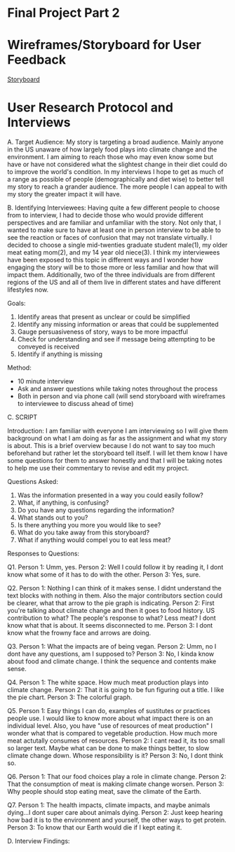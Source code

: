 # Final Project Part 2



# Wireframes/Storyboard for User Feedback


[Storyboard](pdfstory.pdf)


# User Research Protocol and Interviews


A. Target Audience: 
My story is targeting a broad audience. Mainly anyone in the US unaware of how largely food plays into climate change and the environment. I am aiming to reach those who may even know some but have or have not considered what the slightest change in their diet could do to improve the world's condition. In my interviews I hope to get as much of a range as possible of people (demographically and diet wise) to better tell my story to reach a grander audience. The more people I can appeal to with my story the greater impact it will have.

B. Identifying Interviewees:
Having quite a few different people to choose from to interview, I had to decide those who would provide different perspectives and are familiar and unfamiliar with the story. Not only that, I wanted to make sure to have at least one in person interview to be able to see the reaction or faces of confusion that may not translate virtually. I decided to choose a single mid-twenties graduate student male(1), my older meat eating mom(2), and my 14 year old niece(3). I think my interviewees have been exposed to this topic in different ways and I wonder how engaging the story will be to those more or less familiar and how that will impact them. Additionally, two of the three individuals are from different regions of the US and all of them live in different states and have different lifestyles now. 


Goals:
1. Identify areas that present as unclear or could be simplified
2. Identify any missing information or areas that could be supplemented 
3. Gauge persuasiveness of story, ways to be more impactful
4. Check for understanding and see if message being attempting to be conveyed is received 
5. Identify if anything is missing

Method:
- 10 minute interview
- Ask and answer questions while taking notes throughout the process
- Both in person and via phone call (will send storyboard with wireframes to interviewee to discuss ahead of time)

C. SCRIPT

Introduction: I am familiar with everyone I am interviewing so I will give them background on what I am doing as far as the assignment and what my story is about. This is a brief overview because I do not want to say too much beforehand but rather let the storyboard tell itself. I will let them know I have some questions for them to answer honestly and that I will be taking notes to help me use their commentary to revise and edit my project.

Questions Asked:

1. Was the information presented in a way you could easily follow?
2. What, if anything, is confusing?
3. Do you have any questions regarding the information?
4. What stands out to you?
5. Is there anything you more you would like to see?
6. What do you take away from this storyboard? 
7. What if anything would compel you to eat less meat?


Responses to Questions: 

Q1.
Person 1: Umm, yes.
Person 2: Well I could follow it by reading it, I dont know what some of it has to do with the other. 
Person 3: Yes, sure.


Q2.
Person 1: Nothing I can think of it makes sense. I didnt understand the text blocks with nothing in them. Also the major contributors section could be clearer, what that arrow to the pie graph is indicating.
Person 2: First you're talking about climate change and then it goes to food history. US contribution to what? The people's response to what? Less meat? I dont know what that is about. It seems disconnected to me. 
Person 3: I dont know what the frowny face and arrows are doing.

Q3.
Person 1: What the impacts are of being vegan.
Person 2: Umm, no I dont have any questions, am I supposed to?
Person 3: No, I kinda know about food and climate change. I think the sequence and contents make sense. 

Q4.
Person 1: The white space. How much meat production plays into climate change.
Person 2: That it is going to be fun figuring out a title. I like the pie chart. 
Person 3: The colorful graph.

Q5.
Person 1: Easy things I can do, examples of sustitutes or practices people use. I would like to know more about what impact there is on an individual level. Also, you have "use of resources of meat production" I wonder what that is compared to vegetable production. How much more meat actutally consumes of resources. 
Person 2: I cant read it, its too small so larger text. Maybe what can be done to make things better, to slow climate change down. Whose responsibility is it?
Person 3: No, I dont think so.

Q6.
Person 1: That our food choices play a role in climate change.
Person 2: That the consumption of meat is making climate change worsen.
Person 3: Why people should stop eating meat, save the climate of the Earth.


Q7.
Person 1: The health impacts, climate impacts, and maybe animals dying...I dont super care about animals dying. 
Person 2: Just keep hearing how bad it is to the environment and yourself, the other ways to get protein. 
Person 3: To know that our Earth would die if I kept eating it. 


D. Interview Findings:







